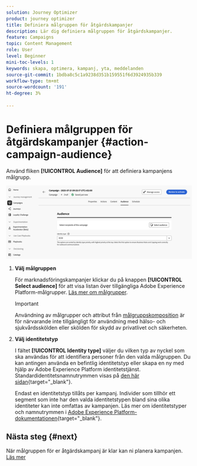 ```yaml
---
solution: Journey Optimizer
product: journey optimizer
title: Definiera målgruppen för åtgärdskampanjer
description: Lär dig definiera målgruppen för åtgärdskampanjer.
feature: Campaigns
topic: Content Management
role: User
level: Beginner
mini-toc-levels: 1
keywords: skapa, optimera, kampanj, yta, meddelanden
source-git-commit: 1bdba8c5c1a9238d351b159551f6d3924935b339
workflow-type: tm+mt
source-wordcount: '191'
ht-degree: 3%

---
```



# Definiera målgruppen för åtgärdskampanjer {#action-campaign-audience}

Använd fliken **[!UICONTROL Audience]** för att definiera kampanjens målgrupp.

![](assets/campaign-audience.png)

1. **Välj målgruppen**

   För marknadsföringskampanjer klickar du på knappen **[!UICONTROL Select audience]** för att visa listan över tillgängliga Adobe Experience Platform-målgrupper. [Läs mer om målgrupper](../audience/about-audiences.md).

   >[!IMPORTANT]
   >
   >Användning av målgrupper och attribut från [målgruppskomposition](../audience/get-started-audience-orchestration.md) är för närvarande inte tillgängligt för användning med hälso- och sjukvårdsskölden eller skölden för skydd av privatlivet och säkerheten.

1. **Välj identitetstyp**

   I fältet **[!UICONTROL Identity type]** väljer du vilken typ av nyckel som ska användas för att identifiera personer från den valda målgruppen. Du kan antingen använda en befintlig identitetstyp eller skapa en ny med hjälp av Adobe Experience Platform identitetstjänst. Standardidentitetsnamnutrymmen visas på [den här sidan](https://experienceleague.adobe.com/en/docs/experience-platform/identity/features/namespaces#standard){target="_blank"}.

   Endast en identitetstyp tillåts per kampanj. Individer som tillhör ett segment som inte har den valda identitetstypen bland sina olika identiteter kan inte omfattas av kampanjen. Läs mer om identitetstyper och namnutrymmen i [Adobe Experience Platform-dokumentationen](https://experienceleague.adobe.com/docs/experience-platform/identity/home.html?lang=sv){target="_blank"}.

## Nästa steg {#next}

När målgruppen för er åtgärdskampanj är klar kan ni planera kampanjen. [Läs mer](campaign-schedule.md)
